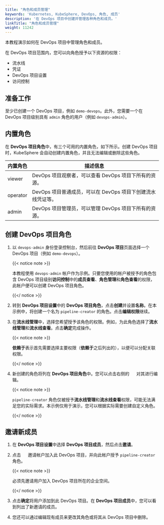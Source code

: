 ```yaml
---
title: "角色和成员管理"
keywords: 'Kubernetes, KubeSphere, DevOps, 角色, 成员'
description: '在 DevOps 项目中创建并管理各种角色和成员。'
linkTitle: "角色和成员管理"
weight: 11242
---
```


本教程演示如何在 DevOps 项目中管理角色和成员。

在 DevOps 项目范围内，您可以向角色授予以下资源的权限：

- 流水线
- 凭证
- DevOps 项目设置
- 访问控制

## 准备工作

至少已创建一个 DevOps 项目，例如 `demo-devops`。此外，您需要一个在 DevOps 项目级别具有 `admin` 角色的用户（例如 `devops-admin`）。

## 内置角色

在 **DevOps 项目角色**中，有三个可用的内置角色，如下所示。创建 DevOps 项目时，KubeSphere 会自动创建内置角色，并且无法编辑或删除这些角色。

| 内置角色 | 描述信息                                                |
| ------------------ | ------------------------------------------------------------ |
| viewer | DevOps 项目观察者，可以查看 DevOps 项目下所有的资源。 |
| operator   | DevOps 项目普通成员，可以在 DevOps 项目下创建流水线凭证等。 |
| admin     | DevOps 项目管理员，可以管理 DevOps 项目下所有的资源。 |

## 创建 DevOps 项目角色

1. 以 `devops-admin` 身份登录控制台，然后前往 **DevOps 项目**页面选择一个 DevOps 项目（例如 `demo-devops`）。

   {{< notice note >}}

   本教程使用 `devops-admin` 帐户作为示例。只要您使用的帐户被授予的角色包含 DevOps 项目级别**访问控制**中的**成员查看**、**角色管理**和**角色查看**的权限，此帐户便可以创建 DevOps 项目角色。

   {{</ notice >}} 

2. 转到 **DevOps 项目设置**中的 **DevOps 项目角色**，点击**创建**并设置**名称**。在本示例中，将创建一个名为 `pipeline-creator` 的角色。点击**编辑权限**继续。

3. 在**流水线管理**中，选择您希望授予该角色的权限。例如，为此角色选择了**流水线管理**和**流水线查看**。点击**确定**完成操作。

   {{< notice note >}} 

   **依赖于**表示首先需要选择主要权限（**依赖于**之后列出的），以便可以分配关联权限。

   {{</ notice >}} 

4. 新创建的角色将列在 **DevOps 项目角色**中。您可以点击右侧的 <img src="/images/docs/v3.3/common-icons/three-dots.png" height="15px"> 对其进行编辑。

   {{< notice note >}} 

   `pipeline-creator` 角色仅被授予**流水线管理**和**流水线查看**权限，可能无法满足您的实际需求。本示例仅用于演示，您可以根据实际需要创建自定义角色。

   {{</ notice >}} 

## 邀请新成员

1. 在 **DevOps 项目设置**中选择 **DevOps 项目成员**，然后点击**邀请**。

2. 点击 <img src="/images/docs/v3.3/common-icons/invite-member-button.png" height="15px"> 邀请帐户加入此 DevOps 项目，并向此帐户授予 `pipeline-creator` 角色。

   {{< notice note >}} 

   必须先邀请用户加入 DevOps 项目所在的企业空间。

   {{</ notice >}} 

3. 点击**确定**将用户添加到此 DevOps 项目。在 **DevOps 项目成员**中，您可以看到列出了新邀请的成员。

4. 您还可以通过编辑现有成员来更改其角色或将其从 DevOps 项目中删除。


